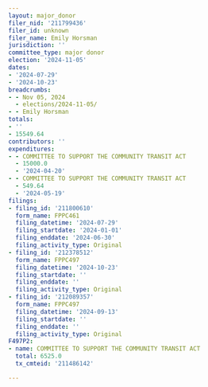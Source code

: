 ```yaml
---
layout: major_donor
filer_nid: '211799436'
filer_id: unknown
filer_name: Emily Horsman
jurisdiction: ''
committee_type: major donor
election: '2024-11-05'
dates:
- '2024-07-29'
- '2024-10-23'
breadcrumbs:
- - Nov 05, 2024
  - elections/2024-11-05/
- - Emily Horsman
totals:
- ''
- 15549.64
contributors: ''
expenditures:
- - COMMITTEE TO SUPPORT THE COMMUNITY TRANSIT ACT
  - 15000.0
  - '2024-04-20'
- - COMMITTEE TO SUPPORT THE COMMUNITY TRANSIT ACT
  - 549.64
  - '2024-05-19'
filings:
- filing_id: '211800610'
  form_name: FPPC461
  filing_datetime: '2024-07-29'
  filing_startdate: '2024-01-01'
  filing_enddate: '2024-06-30'
  filing_activity_type: Original
- filing_id: '212378512'
  form_name: FPPC497
  filing_datetime: '2024-10-23'
  filing_startdate: ''
  filing_enddate: ''
  filing_activity_type: Original
- filing_id: '212089357'
  form_name: FPPC497
  filing_datetime: '2024-09-13'
  filing_startdate: ''
  filing_enddate: ''
  filing_activity_type: Original
F497P2:
- name: COMMITTEE TO SUPPORT THE COMMUNITY TRANSIT ACT
  total: 6525.0
  tx_cmteid: '211486142'

---
```


